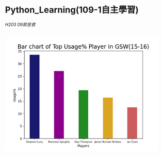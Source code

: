 # Python_Learning(109-1自主學習)
###### H203 09郭昱君
![image](https://github.com/irene951/Python_Learning/blob/main/Figure.png)
